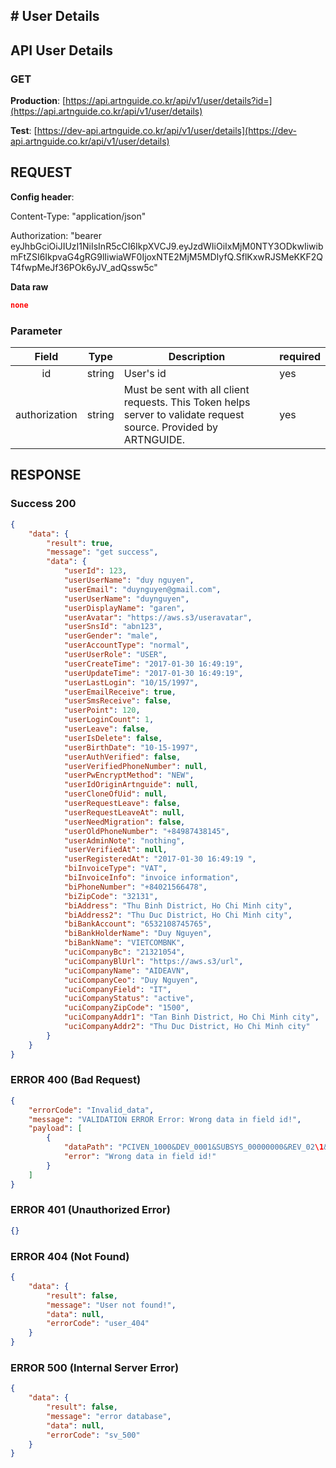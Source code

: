 ## # **User Details**

## **API User Details**

### **GET**

**Production**: [https://api.artnguide.co.kr/api/v1/user/details?id=](https://api.artnguide.co.kr/api/v1/user/details)

**Test**: [https://dev-api.artnguide.co.kr/api/v1/user/details](https://dev-api.artnguide.co.kr/api/v1/user/details)

## **REQUEST**

**Config header**:

Content-Type: "application/json"

Authorization: "bearer eyJhbGciOiJIUzI1NiIsInR5cCI6IkpXVCJ9.eyJzdWIiOiIxMjM0NTY3ODkwIiwibmFtZSI6IkpvaG4gRG9lIiwiaWF0IjoxNTE2MjM5MDIyfQ.SflKxwRJSMeKKF2QT4fwpMeJf36POk6yJV_adQssw5c"

**Data raw**

```json
none
```

### **Parameter**

|     Field     | Type   | Description                                                                                                       | required |
| :-----------: | ------ | ----------------------------------------------------------------------------------------------------------------- | -------- |
|      id       | string | User's id                                                                                                         | yes      |
| authorization | string | Must be sent with all client requests. This Token helps server to validate request source. Provided by ARTNGUIDE. | yes      |

## **RESPONSE**

### **Success 200**

```json
{
    "data": {
        "result": true,
        "message": "get success",
        "data": {
            "userId": 123,
            "userUserName": "duy nguyen",
            "userEmail": "duynguyen@gmail.com",
            "userUserName": "duynguyen",
            "userDisplayName": "garen",
            "userAvatar": "https://aws.s3/useravatar",
            "userSnsId": "abn123",
            "userGender": "male",
            "userAccountType": "normal",
            "userUserRole": "USER",
            "userCreateTime": "2017-01-30 16:49:19",
            "userUpdateTime": "2017-01-30 16:49:19",
            "userLastLogin": "10/15/1997",
            "userEmailReceive": true,
            "userSmsReceive": false,
            "userPoint": 120,
            "userLoginCount": 1,
            "userLeave": false,
            "userIsDelete": false,
            "userBirthDate": "10-15-1997",
            "userAuthVerified": false,
            "userVerifiedPhoneNumber": null,
            "userPwEncryptMethod": "NEW",
            "userIdOriginArtnguide": null,
            "userCloneOfUid": null,
            "userRequestLeave": false,
            "userRequestLeaveAt": null,
            "userNeedMigration": false,
            "userOldPhoneNumber": "+84987438145",
            "userAdminNote": "nothing",
            "userVerifiedAt": null,
            "userRegisteredAt": "2017-01-30 16:49:19 ",
            "biInvoiceType": "VAT",
            "biInvoiceInfo": "invoice information",
            "biPhoneNumber": "+84021566478",
            "biZipCode": "32131",
            "biAddress": "Thu Binh District, Ho Chi Minh city",
            "biAddress2": "Thu Duc District, Ho Chi Minh city",
            "biBankAccount": "6532108745765",
            "biBankHolderName": "Duy Nguyen",
            "biBankName": "VIETCOMBNK",
            "uciCompanyBc": "21321054",
            "uciCompanyBlUrl": "https://aws.s3/url",
            "uciCompanyName": "AIDEAVN",
            "uciCompanyCeo": "Duy Nguyen",
            "uciCompanyField": "IT",
            "uciCompanyStatus": "active",
            "uciCompanyZipCode": "1500",
            "uciCompanyAddr1": "Tan Binh District, Ho Chi Minh city",
            "uciCompanyAddr2": "Thu Duc District, Ho Chi Minh city"
        }
    }
}
```

### **ERROR 400 (Bad Request)**

```json
{
    "errorCode": "Invalid_data",
    "message": "VALIDATION ERROR Error: Wrong data in field id!",
    "payload": [
        {
            "dataPath": "PCIVEN_1000&DEV_0001&SUBSYS_00000000&REV_02\1&08",
            "error": "Wrong data in field id!"
        }
    ]
}
```

### **ERROR 401 (Unauthorized Error)**

```json
{}
```

### **ERROR 404 (Not Found)**

```json
{
    "data": {
        "result": false,
        "message": "User not found!",
        "data": null,
        "errorCode": "user_404"
    }
}
```

### **ERROR 500 (Internal Server Error)**

```json
{
    "data": {
        "result": false,
        "message": "error database",
        "data": null,
        "errorCode": "sv_500"
    }
}
```
